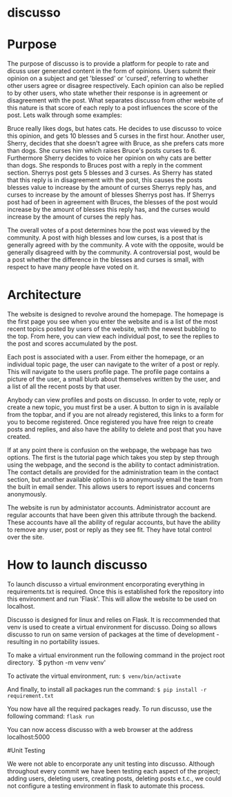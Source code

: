 # discusso

# Purpose

The purpose of discusso is to provide a platform for people to rate and dicuss user generated content in the form of opinions. Users submit their opinion on a subject and get 'blessed' or 'cursed', referring to whether other users agree or disagree respectively. Each opinion can also be replied to by other users, who state whether their response is in agreement or disagreement with the post. What separates discusso from other website of this nature is that score of each reply to a post influences the score of the post. Lets walk through some examples:

Bruce really likes dogs, but hates cats. He decides to use discusso to voice this opinion, and gets 10 blesses and 5 curses in the first hour. Another user, Sherry, decides that she doesn't agree with Bruce, as she prefers cats more than dogs. She curses him which raises Bruce's posts curses to 6. Furthermore Sherry decides to voice her opinion on why cats are better than dogs. She responds to Bruces post with a reply in the comment section. Sherrys post gets 5 blesses and 3 curses. As Sherry has stated that this reply is in disagreement with the post, this causes the posts blesses value to increase by the amount of curses Sherrys reply has, and curses to increase by the amount of blesses Sherrys post has. If Sherrys post had of been in agreement with Bruces, the blesses of the post would increase by the amount of blesses this reply has, and the curses would increase by the amount of curses the reply has. 

The overall votes of a post determines how the post was viewed by the community. A post with high blesses and low curses, is a post that is generally agreed with by the community. A vote with the opposite, would be generally disagreed with by the community. A controversial post, would be a post whether the difference in the blesses and curses is small, with respect to have many people have voted on it.

# Architecture

The website is designed to revolve around the homepage. The homepage is the first page you see when you enter the website and is a list of the most recent topics posted by users of the website, with the newest bubbling to the top. From here, you can view each individual post, to see the replies to the post and scores accumulated by the post. 

Each post is associated with a user. From either the homepage, or an individual topic page, the user can navigate to the writer of a post or reply. This will navigate to the users profile page. The profile page contains a picture of the user, a small blurb about themselves written by the user, and a list of all the recent posts by that user. 

Anybody can view profiles and posts on discusso. In order to vote, reply or create a new topic, you must first be a user. A button to sign in is available from the topbar, and if you are not already registered, this links to a form for you to become registered. Once registered you have free reign to create posts and replies, and also have the ability to delete and post that you have created. 

If at any point there is confusion on the webpage, the webpage has two options. The first is the tutorial page which takes you step by step through using the webpage, and the second is the ability to contact administration. The contact details are provided for the administration team in the contact section, but another available option is to anonymously email the team from the built in email sender. This allows users to report issues and concerns anonymously. 

The website is run by administator accounts. Administrator account are regular accounts that have been given this attribute through the backend. These accounts have all the ability of regular accounts, but have the ability to remove any user, post or reply as they see fit. They have total control over the site. 

# How to launch discusso

To launch discusso a virtual environment encorporating everything in requirements.txt is required. Once this is established fork the repository into this environment and run 'Flask'. This will allow the website to be used on localhost.

Discusso is designed for linux and relies on Flask. It is reccommended that venv is used to create a virtual environment for discusso. Doing so allows discusso to run on same version of packages at the time of development - resulting in no portability issues. 

To make a virtual environment run the following command in the project root directory.
`$ python -m venv venv'

To activate the virtual environment, run:
`$ venv/bin/activate`

And finally, to install all packages run the command:
`$ pip install -r requirement.txt`

You now have all the required packages ready. To run discusso, use the following command:
`flask run`

You can now access discusso with a web browser at the address localhost:5000


#Unit Testing

We were not able to encorporate any unit testing into discusso. Although throughout every commit we have been testing each aspect of the project; adding users, deleting users, creating posts, deleting posts e.t.c., we could not configure a testing environment in flask to automate this process. 
